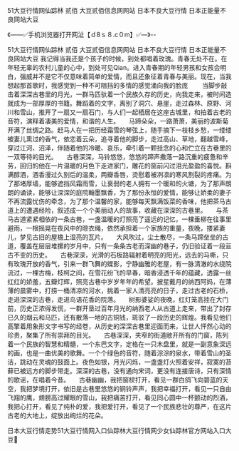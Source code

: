 51大豆行情网仙踪林 贰佰
大豆贰佰信息网网站
日本不良大豆行情
日本正能量不良网站大豆


《——✅手机浏览器打开网沚【ｄ8ｓ８.c０m】✅—》--

51大豆行情网仙踪林 贰佰
大豆贰佰信息网网站
日本不良大豆行情
日本正能量不良网站大豆
我记得当我还是个孩子的时候，到处都唱着玫瑰。青春无处不在。在年轻无辜的农村儿童的心中，到处可见Qian。进入青春期的年轻男孩和女孩会明白，强威并不是它不仅意味着简单的爱情，而且还象征着青春与美丽。现在，当我想起那首歌时，我感觉到一种不可阻挡的多情的感觉涌向我的脸庞
　　当脚步敲击着深深古巷里的月光，一群马匹驮着一个民族久存的历史，向我走来，被时间造就成为一部厚厚的书籍。舞蹈着的文字，离别了洞穴、悬崖，走过森林、原野、河川和雪山，推开了一扇又一扇石门，与人们一起栖居在这座古城里，和拍着古老的音符，演释着凄美的爱情，和谐的人生。　　马蹄朵朵，一路萧萧，美丽的波斯菊开满了丝绸之路。赶马人在一把历经霜雪的琴弦上，随手摘下一枝枝乡愁，一缕缕被妻儿熏过的香气，依恋着云朵，追寻着他的脚步，走过高山、草地，翻越雪峰，穿过江河、沼泽，伴随着他的冷暖、哀乐，牵引着一颗挂念的心和伫立在古巷里的一双等待的目光。　　古巷深深，马铃悠悠，悠悠的蹄声撒落一路沉重的疲惫和辛劳，回归的他在一片温暖的月色下走进家门，雕花的窗前闪过泪光盈盈的喜悦。斟满醇酒，酒香漫过久别后的温柔，两瓣香唇，烫慰着被冽凛的寒风割裂的疼痛。为了那堵厚墙，能够遮挡风霜雨雪，让衰弱的老人拥有一个暖和的火塘，为了那声朗朗的诵读，能够让深深的庭院翰墨飘香，为了那份永恒的爱情，能够让娇柔的妻子不再流露忧伤的牵念，为了那个温馨的家，能够每天飘满饭菜的香味，他把茶马古道上的遭遇经险，叙述成一个个美丽动人的故事，收藏在深深的古巷里。　　与茶马古道紧紧相依的一条古巷，一盏温暖的灯照亮了遥远的记忆，一棵垂柳在往事里避雨，一根摇晃在夜风中的晾衣绳，依然承担着一个家族的重量，夜晚，搂紧妻儿，梦见古旧的屋檐上湿亮的瓦片。　　大风吹过，尘土散尽，一条马蹄垒垒的古道，覆盖在层层堆摞的岁月中，只有一条条古老而深幽的巷子，仍旧验证着一段亘古不变的历史。　　古巷深深，光滑的石板路辐射着明亮的阳光，远去的马嘶，只有玫瑰开放的香气，引来一群飞舞的蝶影，宁静幽雅的老屋，有一脉清澈的水绕院流过，一棵古梅，枝柯之间，在雪花纷飞的早春，暗香浸透千年的蕴藏，透露一丝红红的娇羞，五瓣灯辉，照亮古巷中岁岁年年的希望。披星戴月的纳西阿妈，在薄薄的晨雾中，打捞一桶清凉的河水，挑着一家人清亮亮的日子，走过古老的石桥，走进深深的古巷，走进鸟语花香的院落。　　树影婆娑的夜晚，红灯笼高挂在大门前，历史正浓得发慌，一群开垦过百年月光的纳西老人从古道上走来，带出了封存已久的烟云和马匹，还有散落一地的古铜钱，斑驳了一段历史的辉煌。我看见他们高擎着用象形文字书写的经卷，从历史的深深古巷里迎面而来，让世人怦然心动的珍贵，聚集了所有崇拜的目光。　　古巷深深，夹窄的街道敞开所有的门窗，陈列着一个民族的智慧和精髓，一个东巴文字，定格在一只木盘里，就是一副意象深远的画，也是一曲优美的歌舞。一个个绿色的音符，随着淙淙的泉水，带着雪山的圣洁，跳动在灵魂的鼓面上。夜色如银，月光闪烁，一盏盏灯火照着安祥，寂寞的苔藓已被远方的脚步带走。深深的古巷，没有通向宋词，更没有连接唐诗，只有深情的歌谣，在唱着今昔。　　古巷幽幽，我把窗棂打开，看见一群白鸽飞向碧蓝的天空，我把梦境打开，依旧是古巷里悠悠的铜铃声声，我把幸福打开，看见一只自由飞翔的鹰，翅膀高过耀眼的雪山，我把痛苦打开，看见同心圆中一杯颤动的烈酒，我把心打开，看见了纯朴的爱，我把爱打开，看见了一个民族悲壮的尊严，在这片古老的大地上，绽放出绚烂的花朵。





日本大豆行情走势51大豆行情网入口仙踪林大豆行情网少女仙踪林官方网站入口大豆
